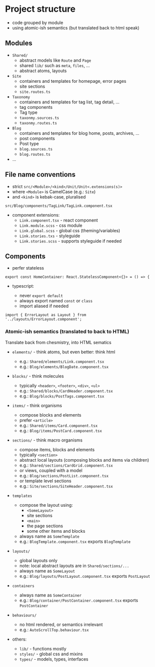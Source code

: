 # Project structure

- code grouped by module
- using atomic-ish semantics (but translated back to html speak)

## Modules

- `Shared/`
  - abstract models like `Route` and `Page`
  - shared `lib/` such as `meta`, `files`, ...
  - abstract atoms, layouts
- `Site`
  - containers and templates for homepage, error pages
  - site sections
  - `site.routes.ts`
- `Taxonomy`
  - containers and templates for tag list, tag detail, ...
  - tag components
  - Tag type
  - `taxonmy.sources.ts`
  - `taxonmy.routes.ts`
- `Blog`
  - containers and templates for blog home, posts, archives, ...
  - post components
  - Post type
  - `blog.sources.ts`
  - `blog.routes.ts`
- ...

## File name conventions

- strict `src/<Module>/<kind>/Unit/Unit<.extensions(s)>`
- where `<Module>` is CamelCase (e.g.: `Site`)
- and `<kind>` is kebak-case, pluralised

```
src/Blog/components/TagLink/TagLink.component.tsx
```

- component extensions:
  - `Link.component.tsx` - react component
  - `Link.module.scss` - css module
  - `Link.global.scss` - global css (theming/variables)
  - `Link.stories.txs` - styleguide
  - `Link.stories.scss` - supports styleguide if needed

## Components

- perfer stateless

```tsx
export const HomeContainer: React.StatelessComponent<{}> = () => {
```

- typescript:

  - never `export default`
  - always export named `const` or `class`
  - import aliased if needed

```tsx
import { ErrorLayout as Layout } from '../layouts/ErrorLayout.component';
```

### Atomic-ish semantics (translated to back to HTML)

Translate back from chesmistry, into HTML sematics

- `elements/` - think atoms, but even better: think html

  - e.g.: `Shared/elements/Link.component.tsx`
  - e.g.: `Blog/elements/BlogDate.component.tsx`

- `blocks/` - think molecules

  - typically `<header>`, `<footer>`, `<div>`, `<ul>`
  - e.g.: `Shared/blocks/CardHeader.component.tsx`
  - e.g.: `Blog/blocks/PostTags.component.tsx`

- `items/` - think organisms

  - compose blocks and elements
  - prefer `<article>`
  - e.g.: `Shared/items/Card.component.tsx`
  - e.g.: `Blog/items/PostCard.component.tsx`

- `sections/` - think macro organisms

  - compose items, blocks and elements
  - typically `<section>`
  - abstract local layouts (composing blocks and items via children)
  - e.g.: `Shared/sections/CardGrid.component.tsx`
  - or views, coupled with a model
  - e.g.: `Blog/sections/PostList.component.tsx`
  - or template level sections
  - e.g.: `Site/sections/SiteHeader.component.tsx`

- `templates`

  - compose the layout using:
    - `<SomeLayout>`
    - site sections
    - `<main>`
    - the page sections
    - some other items and blocks
  - always name as `SomeTemplate`
  - e.g.: `BlogTemplate.component.tsx` exports `BlogTemplate`

- `layouts/`

  - global layouts only
  - note: local abstract layouts are in `Shared/sections/...`
  - always name as `SomeLayout`
  - e.g.: `Blog/layouts/PostLayout.component.tsx` exports `PostLayout`

* `containers`

  - always name as `SomeContainer`
  - e.g.: `Blog/container/PostContainer.component.tsx` exports `PostContainer`

* `behaviours/`

  - no html rendered, or semantics irrelevant
  - e.g.: `AutoScrollTop.behaviour.tsx`

* others:

  - `lib/` - functions mostly
  - `styles/` - global css and mixins
  - `types/` - models, types, interfaces
